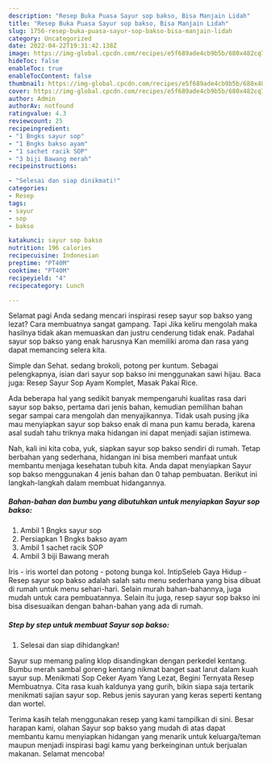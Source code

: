```yaml
---
description: "Resep Buka Puasa Sayur sop bakso, Bisa Manjain Lidah"
title: "Resep Buka Puasa Sayur sop bakso, Bisa Manjain Lidah"
slug: 1756-resep-buka-puasa-sayur-sop-bakso-bisa-manjain-lidah
category: Uncategorized
date: 2022-04-22T19:31:42.138Z
image: https://img-global.cpcdn.com/recipes/e5f689ade4cb9b5b/680x482cq70/sayur-sop-bakso-foto-resep-utama.jpg
hideToc: false
enableToc: true
enableTocContent: false
thumbnail: https://img-global.cpcdn.com/recipes/e5f689ade4cb9b5b/680x482cq70/sayur-sop-bakso-foto-resep-utama.jpg
cover: https://img-global.cpcdn.com/recipes/e5f689ade4cb9b5b/680x482cq70/sayur-sop-bakso-foto-resep-utama.jpg
author: Admin
authorAv: notfound
ratingvalue: 4.3
reviewcount: 25
recipeingredient:
- "1 Bngks sayur sop"
- "1 Bngks bakso ayam"
- "1 sachet racik SOP"
- "3 biji Bawang merah"
recipeinstructions:

- "Selesai dan siap dinikmati!"
categories:
- Resep
tags:
- sayur
- sop
- bakso

katakunci: sayur sop bakso 
nutrition: 196 calories
recipecuisine: Indonesian
preptime: "PT40M"
cooktime: "PT40M"
recipeyield: "4"
recipecategory: Lunch

---
```



Selamat pagi Anda sedang mencari inspirasi resep sayur sop bakso yang lezat? Cara membuatnya sangat gampang. Tapi Jika keliru mengolah maka hasilnya tidak akan memuaskan dan justru cenderung tidak enak. Padahal sayur sop bakso yang enak harusnya Kan memiliki aroma dan rasa yang dapat memancing selera kita.


Simple dan Sehat. sedang brokoli, potong per kuntum. Sebagai pelengkapnya, isian dari sayur sop bakso ini menggunakan sawi hijau. Baca juga: Resep Sayur Sop Ayam Komplet, Masak Pakai Rice.

Ada beberapa hal yang sedikit banyak mempengaruhi kualitas rasa dari sayur sop bakso, pertama dari jenis bahan, kemudian pemilihan bahan segar sampai cara mengolah dan menyajikannya. Tidak usah pusing jika mau menyiapkan sayur sop bakso enak di mana pun kamu berada, karena asal sudah tahu triknya maka hidangan ini dapat menjadi sajian istimewa.


Nah, kali ini kita coba, yuk, siapkan sayur sop bakso sendiri di rumah. Tetap berbahan yang sederhana, hidangan ini bisa memberi manfaat untuk membantu menjaga kesehatan tubuh kita. Anda dapat menyiapkan Sayur sop bakso menggunakan 4 jenis bahan dan 0 tahap pembuatan. Berikut ini langkah-langkah dalam membuat hidangannya.

<!--inarticleads1-->

##### Bahan-bahan dan bumbu yang dibutuhkan untuk menyiapkan Sayur sop bakso:

1. Ambil 1 Bngks sayur sop
1. Persiapkan 1 Bngks bakso ayam
1. Ambil 1 sachet racik SOP
1. Ambil 3 biji Bawang merah


Iris - iris wortel dan potong - potong bunga kol. IntipSeleb Gaya Hidup - Resep sayur sop bakso adalah salah satu menu sederhana yang bisa dibuat di rumah untuk menu sehari-hari. Selain murah bahan-bahannya, juga mudah untuk cara pembuatannya. Selain itu juga, resep sayur sop bakso ini bisa disesuaikan dengan bahan-bahan yang ada di rumah. 

<!--inarticleads2-->

##### Step by step untuk membuat Sayur sop bakso:


1. Selesai dan siap dihidangkan!

Sayur sup memang paling klop disandingkan dengan perkedel kentang. Bumbu merah sambal goreng kentang nikmat banget saat larut dalam kuah sayur sup. Menikmati Sop Ceker Ayam Yang Lezat, Begini Ternyata Resep Membuatnya. Cita rasa kuah kaldunya yang gurih, bikin siapa saja tertarik menikmati sajian sayur sop. Rebus jenis sayuran yang keras seperti kentang dan wortel. 

Terima kasih telah menggunakan resep yang kami tampilkan di sini. Besar harapan kami, olahan Sayur sop bakso yang mudah di atas dapat membantu kamu menyiapkan hidangan yang menarik untuk keluarga/teman maupun menjadi inspirasi bagi kamu yang berkeinginan untuk berjualan makanan. Selamat mencoba!
